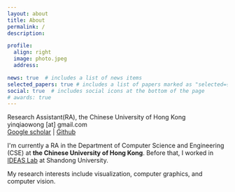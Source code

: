 ```yaml
---
layout: about
title: About
permalink: /
description: 

profile:
  align: right
  image: photo.jpeg
  address: 

news: true  # includes a list of news items
selected_papers: true # includes a list of papers marked as "selected={true}"
social: true  # includes social icons at the bottom of the page
# awards: true
---
```


Research Assistant(RA), the Chinese University of Hong Kong<br>
yinqiaowong [at] gmail.com<br>
[Google scholar](https://scholar.google.com/citations?user=VXErxoYAAAAJ) | [Github](https://github.com/joyboyish)

I'm currently a RA in the Department of Computer Science and Engineering (CSE) at **the Chinese University of Hong Kong**. Before that, I worked in [IDEAS Lab](https://ideaslab.wang/) at Shandong University. 

My research interests include visualization, computer graphics, and computer vision.